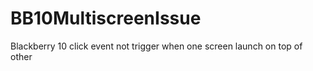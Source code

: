 # BB10MultiscreenIssue
Blackberry 10 click event not trigger when one screen launch on top of other
